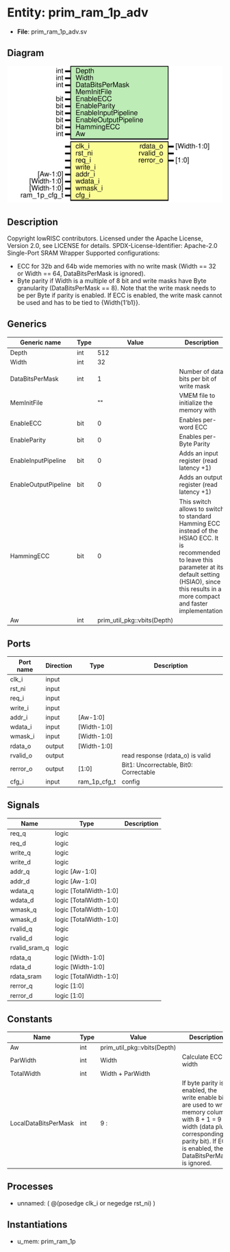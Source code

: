 # Entity: prim_ram_1p_adv

- **File**: prim_ram_1p_adv.sv
## Diagram

![Diagram](prim_ram_1p_adv.svg "Diagram")
## Description

Copyright lowRISC contributors.
 Licensed under the Apache License, Version 2.0, see LICENSE for details.
 SPDX-License-Identifier: Apache-2.0
 Single-Port SRAM Wrapper
 Supported configurations:
 - ECC for 32b and 64b wide memories with no write mask
   (Width == 32 or Width == 64, DataBitsPerMask is ignored).
 - Byte parity if Width is a multiple of 8 bit and write masks have Byte
   granularity (DataBitsPerMask == 8).
 Note that the write mask needs to be per Byte if parity is enabled. If ECC is enabled, the write
 mask cannot be used and has to be tied to {Width{1'b1}}.
 
## Generics

| Generic name         | Type | Value                       | Description                                                                                                                                                                                                               |
| -------------------- | ---- | --------------------------- | ------------------------------------------------------------------------------------------------------------------------------------------------------------------------------------------------------------------------- |
| Depth                | int  | 512                         |                                                                                                                                                                                                                           |
| Width                | int  | 32                          |                                                                                                                                                                                                                           |
| DataBitsPerMask      | int  | 1                           | Number of data bits per bit of write mask                                                                                                                                                                                 |
| MemInitFile          |      | ""                          | VMEM file to initialize the memory with                                                                                                                                                                                   |
| EnableECC            | bit  | 0                           | Enables per-word ECC                                                                                                                                                                                                      |
| EnableParity         | bit  | 0                           | Enables per-Byte Parity                                                                                                                                                                                                   |
| EnableInputPipeline  | bit  | 0                           | Adds an input register (read latency +1)                                                                                                                                                                                  |
| EnableOutputPipeline | bit  | 0                           | Adds an output register (read latency +1)                                                                                                                                                                                 |
| HammingECC           | bit  | 0                           | This switch allows to switch to standard Hamming ECC instead of the HSIAO ECC. It is recommended to leave this parameter at its default setting (HSIAO), since this results in a more compact and faster implementation.  |
| Aw                   | int  | prim_util_pkg::vbits(Depth) |                                                                                                                                                                                                                           |
## Ports

| Port name | Direction | Type         | Description                            |
| --------- | --------- | ------------ | -------------------------------------- |
| clk_i     | input     |              |                                        |
| rst_ni    | input     |              |                                        |
| req_i     | input     |              |                                        |
| write_i   | input     |              |                                        |
| addr_i    | input     | [Aw-1:0]     |                                        |
| wdata_i   | input     | [Width-1:0]  |                                        |
| wmask_i   | input     | [Width-1:0]  |                                        |
| rdata_o   | output    | [Width-1:0]  |                                        |
| rvalid_o  | output    |              | read response (rdata_o) is valid       |
| rerror_o  | output    | [1:0]        | Bit1: Uncorrectable, Bit0: Correctable |
| cfg_i     | input     | ram_1p_cfg_t | config                                 |
## Signals

| Name          | Type                   | Description |
| ------------- | ---------------------- | ----------- |
| req_q         | logic                  |             |
| req_d         | logic                  |             |
| write_q       | logic                  |             |
| write_d       | logic                  |             |
| addr_q        | logic [Aw-1:0]         |             |
| addr_d        | logic [Aw-1:0]         |             |
| wdata_q       | logic [TotalWidth-1:0] |             |
| wdata_d       | logic [TotalWidth-1:0] |             |
| wmask_q       | logic [TotalWidth-1:0] |             |
| wmask_d       | logic [TotalWidth-1:0] |             |
| rvalid_q      | logic                  |             |
| rvalid_d      | logic                  |             |
| rvalid_sram_q | logic                  |             |
| rdata_q       | logic [Width-1:0]      |             |
| rdata_d       | logic [Width-1:0]      |             |
| rdata_sram    | logic [TotalWidth-1:0] |             |
| rerror_q      | logic [1:0]            |             |
| rerror_d      | logic [1:0]            |             |
## Constants

| Name                 | Type | Value                       | Description                                                                                                                                                                                         |
| -------------------- | ---- | --------------------------- | --------------------------------------------------------------------------------------------------------------------------------------------------------------------------------------------------- |
| Aw                   | int  | prim_util_pkg::vbits(Depth) |                                                                                                                                                                                                     |
| ParWidth             | int  | Width                       | Calculate ECC width                                                                                                                                                                                 |
| TotalWidth           | int  | Width + ParWidth            |                                                                                                                                                                                                     |
| LocalDataBitsPerMask | int  | 9          :                | If byte parity is enabled, the write enable bits are used to write memory colums with 8 + 1 = 9 bit width (data plus corresponding parity bit). If ECC is enabled, the DataBitsPerMask is ignored.  |
## Processes
- unnamed: ( @(posedge clk_i or negedge rst_ni) )
## Instantiations

- u_mem: prim_ram_1p
